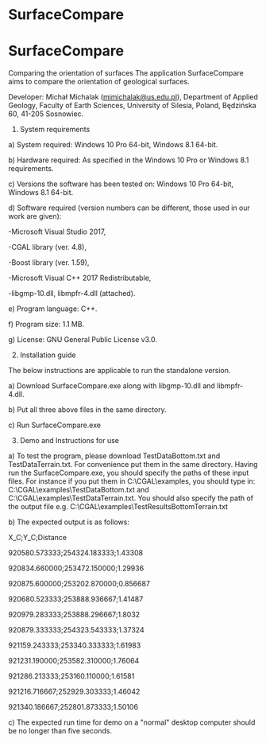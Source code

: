 # SurfaceCompare

# SurfaceCompare
Comparing the orientation of surfaces
The application SurfaceCompare aims to compare the orientation of geological surfaces. 

Developer: Michał Michalak (mimichalak@us.edu.pl), Department of Applied Geology, Faculty of Earth Sciences, University of Silesia, Poland, Będzińska 60, 41-205 Sosnowiec.

1. System requirements

a) System required: Windows 10 Pro 64-bit, Windows 8.1 64-bit. 

b) Hardware required: As specified in the Windows 10 Pro or Windows 8.1 requirements. 

c) Versions the software has been tested on: Windows 10 Pro 64-bit, Windows 8.1 64-bit.

d) Software required (version numbers can be different, those used in our work are given): 

  -Microsoft Visual Studio 2017, 
  
  -CGAL library (ver. 4.8),
  
  -Boost library (ver. 1.59), 
  
  -Microsoft Visual C++ 2017 Redistributable, 
  
  -libgmp-10.dll, libmpfr-4.dll (attached). 
  
e) Program language: C++. 

f) Program size: 1.1 MB. 

g) License: GNU General Public License v3.0.

2. Installation guide

The below instructions are applicable to run the standalone version.

a) Download SurfaceCompare.exe along with libgmp-10.dll and libmpfr-4.dll. 

b) Put all three above files in the same directory.

c) Run SurfaceCompare.exe

3. Demo and Instructions for use

a) To test the program, please download TestDataBottom.txt and TestDataTerrain.txt. For convenience put them
in the same directory. Having run the SurfaceCompare.exe, you should specify the paths of these input files.
For instance if you put them in C:\CGAL\examples, you should type in: C:\CGAL\examples\TestDataBottom.txt and
C:\CGAL\examples\TestDataTerrain.txt. You should also specify the path of the output file e.g. C:\CGAL\examples\TestResultsBottomTerrain.txt

b) The expected output is as follows:

X_C;Y_C;Distance

920580.573333;254324.183333;1.43308

920834.660000;253472.150000;1.29936

920875.600000;253202.870000;0.856687

920680.523333;253888.936667;1.41487

920979.283333;253888.296667;1.8032

920879.333333;254323.543333;1.37324

921159.243333;253340.333333;1.61983

921231.190000;253582.310000;1.76064

921286.213333;253160.110000;1.61581

921216.716667;252929.303333;1.46042

921340.186667;252801.873333;1.50106


c) The expected run time for demo on a "normal" desktop computer should be no longer than five seconds.

